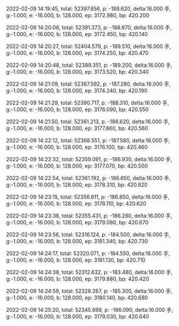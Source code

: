 2022-02-09 14:19:45, total: 52397.856, p: -188.620, delta:16.000 手, g:-1.000, e: -16.000, b: 128.000, ep: 3172.980, bp: 420.200

2022-02-09 14:20:06, total: 52391.373, p: -188.670, delta:16.000 手, g:-1.000, e: -16.000, b: 128.000, ep: 3172.450, bp: 420.140

2022-02-09 14:20:27, total: 52404.579, p: -189.510, delta:16.000 手, g:-1.000, e: -16.000, b: 128.000, ep: 3174.250, bp: 420.470

2022-02-09 14:20:48, total: 52389.351, p: -189.200, delta:16.000 手, g:-1.000, e: -16.000, b: 128.000, ep: 3173.520, bp: 420.340

2022-02-09 14:21:09, total: 52367.592, p: -187.280, delta:16.000 手, g:-1.000, e: -16.000, b: 128.000, ep: 3174.240, bp: 420.190

2022-02-09 14:21:29, total: 52390.717, p: -188.310, delta:16.000 手, g:-1.000, e: -16.000, b: 128.000, ep: 3176.090, bp: 420.550

2022-02-09 14:21:50, total: 52361.213, p: -186.620, delta:16.000 手, g:-1.000, e: -16.000, b: 128.000, ep: 3177.860, bp: 420.560

2022-02-09 14:22:12, total: 52368.551, p: -187.580, delta:16.000 手, g:-1.000, e: -16.000, b: 128.000, ep: 3176.100, bp: 420.460

2022-02-09 14:22:32, total: 52359.091, p: -186.930, delta:16.000 手, g:-1.000, e: -16.000, b: 128.000, ep: 3177.070, bp: 420.500

2022-02-09 14:22:54, total: 52361.192, p: -186.650, delta:16.000 手, g:-1.000, e: -16.000, b: 128.000, ep: 3178.310, bp: 420.620

2022-02-09 14:23:15, total: 52356.611, p: -186.850, delta:16.000 手, g:-1.000, e: -16.000, b: 128.000, ep: 3178.110, bp: 420.620

2022-02-09 14:23:36, total: 52355.431, p: -186.280, delta:16.000 手, g:-1.000, e: -16.000, b: 128.000, ep: 3179.080, bp: 420.670

2022-02-09 14:23:56, total: 52316.124, p: -184.500, delta:16.000 手, g:-1.000, e: -16.000, b: 128.000, ep: 3181.340, bp: 420.730

2022-02-09 14:24:17, total: 52320.071, p: -184.550, delta:16.000 手, g:-1.000, e: -16.000, b: 128.000, ep: 3181.130, bp: 420.710

2022-02-09 14:24:38, total: 52312.632, p: -183.480, delta:16.000 手, g:-1.000, e: -16.000, b: 128.000, ep: 3179.880, bp: 420.420

2022-02-09 14:24:59, total: 52328.267, p: -185.300, delta:16.000 手, g:-1.000, e: -16.000, b: 128.000, ep: 3180.140, bp: 420.680

2022-02-09 14:25:20, total: 52345.698, p: -186.090, delta:16.000 手, g:-1.000, e: -16.000, b: 128.000, ep: 3179.030, bp: 420.640